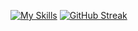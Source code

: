 [![My Skills](https://skillicons.dev/icons?i=js,html,css,figma,tailwind,vscode)](https://skillicons.dev)
[![GitHub Streak](https://streak-stats.demolab.com/LucaBernardisDenverCoder1)](https://git.io/streak-stats)

<!--
**LucaBernardis/LucaBernardis** is a ✨ _special_ ✨ repository because its `README.md` (this file) appears on your GitHub profile.

Here are some ideas to get you started:

- 🔭 I’m currently working on ...
- 🌱 I’m currently learning ...
- 👯 I’m looking to collaborate on ...
- 🤔 I’m looking for help with ...
- 💬 Ask me about ...
- 📫 How to reach me: ...
- 😄 Pronouns: ...
- ⚡ Fun fact: ...
-->
